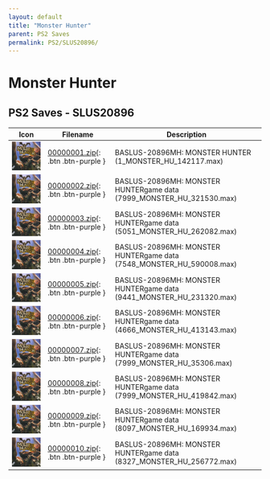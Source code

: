 ```yaml
---
layout: default
title: "Monster Hunter"
parent: PS2 Saves
permalink: PS2/SLUS20896/
---
```

# Monster Hunter

## PS2 Saves - SLUS20896

| Icon | Filename | Description |
|------|----------|-------------|
| ![Monster Hunter](icon0.png) | [00000001.zip](00000001.zip){: .btn .btn-purple } | BASLUS-20896MH: MONSTER HUNTER (1_MONSTER_HU_142117.max) |
| ![Monster Hunter](icon0.png) | [00000002.zip](00000002.zip){: .btn .btn-purple } | BASLUS-20896MH: MONSTER HUNTERgame data (7999_MONSTER_HU_321530.max) |
| ![Monster Hunter](icon0.png) | [00000003.zip](00000003.zip){: .btn .btn-purple } | BASLUS-20896MH: MONSTER HUNTERgame data (5051_MONSTER_HU_262082.max) |
| ![Monster Hunter](icon0.png) | [00000004.zip](00000004.zip){: .btn .btn-purple } | BASLUS-20896MH: MONSTER HUNTERgame data (7548_MONSTER_HU_590008.max) |
| ![Monster Hunter](icon0.png) | [00000005.zip](00000005.zip){: .btn .btn-purple } | BASLUS-20896MH: MONSTER HUNTERgame data (9441_MONSTER_HU_231320.max) |
| ![Monster Hunter](icon0.png) | [00000006.zip](00000006.zip){: .btn .btn-purple } | BASLUS-20896MH: MONSTER HUNTERgame data (4666_MONSTER_HU_413143.max) |
| ![Monster Hunter](icon0.png) | [00000007.zip](00000007.zip){: .btn .btn-purple } | BASLUS-20896MH: MONSTER HUNTERgame data (7999_MONSTER_HU_35306.max) |
| ![Monster Hunter](icon0.png) | [00000008.zip](00000008.zip){: .btn .btn-purple } | BASLUS-20896MH: MONSTER HUNTERgame data (7999_MONSTER_HU_419842.max) |
| ![Monster Hunter](icon0.png) | [00000009.zip](00000009.zip){: .btn .btn-purple } | BASLUS-20896MH: MONSTER HUNTERgame data (8097_MONSTER_HU_169934.max) |
| ![Monster Hunter](icon0.png) | [00000010.zip](00000010.zip){: .btn .btn-purple } | BASLUS-20896MH: MONSTER HUNTERgame data (8327_MONSTER_HU_256772.max) |
